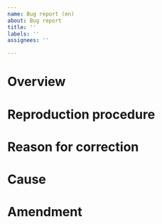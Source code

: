 ```yaml
---
name: Bug report (en)
about: Bug report
title: ''
labels: ''
assignees: ''

---
```


# Overview

# Reproduction procedure

# Reason for correction

# Cause

# Amendment
